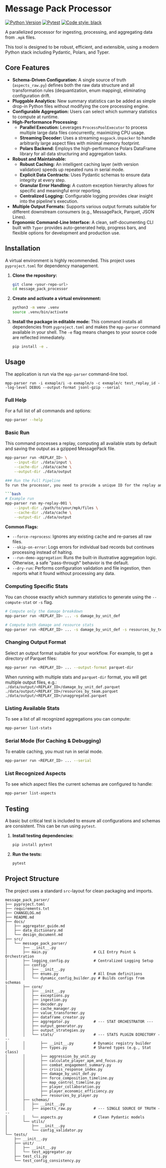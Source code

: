 # Message Pack Processor

[![Python Version](https://img.shields.io/badge/python-3.8+-blue.svg)](https://www.python.org/downloads/)
[![Pytest](https://img.shields.io/badge/tested%20with-pytest-009ee5.svg)](https://pytest.org)
[![Code style: black](https://img.shields.io/badge/code%20style-black-000000.svg)](https://github.com/psf/black)

A parallelized processor for ingesting, processing, and aggregating data from `.mpk` files.

This tool is designed to be robust, efficient, and extensible, using a modern Python stack including Pydantic, Polars, and Typer.

## Core Features

- **Schema-Driven Configuration:** A single source of truth (`aspects_raw.py`) defines both the raw data structure and all transformation rules (dequantization, enum mapping), eliminating configuration drift.
- **Pluggable Analytics:** New summary statistics can be added as simple drop-in Python files without modifying the core processing engine.
- **Configurable Aggregation:** Users can select which summary statistics to compute at runtime.
- **High-Performance Processing:**
  - **Parallel Execution:** Leverages `ProcessPoolExecutor` to process multiple large data files concurrently, maximizing CPU usage.
  - **Streaming Decoder:** Uses a streaming `msgpack.Unpacker` to handle arbitrarily large aspect files with minimal memory footprint.
  - **Polars Backend:** Employs the high-performance Polars DataFrame library for all data structuring and aggregation tasks.
- **Robust and Maintainable:**
  - **Robust Caching:** An intelligent caching layer (with version validation) speeds up repeated runs in serial mode.
  - **Explicit Data Contracts:** Uses Pydantic schemas to ensure data integrity at every step.
  - **Granular Error Handling:** A custom exception hierarchy allows for specific and meaningful error reporting.
  - **Centralized Logging:** Configurable logging provides clear insight into the pipeline's execution.
- **Multiple Output Formats:** Supports various output formats suitable for different downstream consumers (e.g., MessagePack, Parquet, JSON Lines).
- **Ergonomic Command-Line Interface:** A clean, self-documenting CLI built with `Typer` provides auto-generated help, progress bars, and flexible options for development and production use.

## Installation

A virtual environment is highly recommended. This project uses `pyproject.toml` for dependency management.

1.  **Clone the repository:**

    ```bash
    git clone <your-repo-url>
    cd message_pack_processor
    ```

2.  **Create and activate a virtual environment:**

    ```bash
    python3 -m venv .venv
    source .venv/bin/activate
    ```

3.  **Install the package in editable mode:**
    This command installs all dependencies from `pyproject.toml` and makes the `mpp-parser` command available in your shell. The `-e` flag means changes to your source code are reflected immediately.
    ```bash
    pip install -e .
    ```

## Usage

The application is run via the `mpp-parser` command-line tool.

`mpp-parser run -i exmaple/i -o exmaple/o -c exmaple/c test_replay_id --log-level DEBUG --output-format jsonl-gzip --serial`

### Full Help

For a full list of all commands and options:

```bash
mpp-parser --help
```

### Basic Run

This command processes a replay, computing all available stats by default and saving the output as a gzipped MessagePack file.

````bash
mpp-parser run <REPLAY_ID> \
    --input-dir ./data/input \
    --cache-dir ./data/cache \
    --output-dir ./data/output

### Run the Full Pipeline
To run the processor, you need to provide a unique ID for the replay and specify the input, cache, and output directories.

```bash
# Example run
mpp-parser run my-replay-001 \
    --input-dir ./path/to/your/mpk/files \
    --cache-dir ./data/cache \
    --output-dir ./data/output
````

**Common Flags:**

- `--force-reprocess`: Ignores any existing cache and re-parses all raw files.
- `--skip-on-error`: Logs errors for individual bad records but continues processing instead of halting.
- `--run-demo-aggregation`: Runs the built-in illustrative aggregation logic. Otherwise, a safe "pass-through" behavior is the default.
- `--dry-run`: Performs configuration validation and file ingestion, then reports what it found without processing any data.

### Computing Specific Stats

You can choose exactly which summary statistics to generate using the `--compute-stat` or `-s` flag.

```bash
# Compute only the damage breakdown
mpp-parser run <REPLAY_ID> ... -s damage_by_unit_def

# Compute both damage and resource stats
mpp-parser run <REPLAY_ID> ... -s damage_by_unit_def -s resources_by_team
```

### Changing Output Format

Select an output format suitable for your workflow. For example, to get a directory of Parquet files:

```bash
mpp-parser run <REPLAY_ID> ... --output-format parquet-dir
```

When running with multiple stats and `parquet-dir` format, you will get multiple output files, e.g.:
`./data/output/<REPLAY_ID>/damage_by_unit_def.parquet`
`./data/output/<REPLAY_ID>/resources_by_team.parquet`
`./data/output/<REPLAY_ID>/unaggregated.parquet`

### Listing Available Stats

To see a list of all recognized aggregations you can compute:

```bash
mpp-parser list-stats
```

### Serial Mode (for Caching & Debugging)

To enable caching, you must run in serial mode.

```bash
mpp-parser run <REPLAY_ID> ... --serial
```

### List Recognized Aspects

To see which aspect files the current schemas are configured to handle:

```bash
mpp-parser list-aspects
```

## Testing

A basic but critical test is included to ensure all configurations and schemas are consistent. This can be run using `pytest`.

1.  **Install testing dependencies:**
    ```bash
    pip install pytest
    ```
2.  **Run the tests:**
    ```bash
    pytest
    ```

## Project Structure

The project uses a standard `src`-layout for clean packaging and imports.

```
message_pack_parser/
├── pyproject.toml
├── requirements.txt
├── CHANGELOG.md
├── README.md
├── docs/
│   ├── aggregator_guide.md
│   ├── data_dictionary.md
│   └── design_document.md
├── src/
│   └── message_pack_parser/
│       ├── __init__.py
│       ├── main.py                     # CLI Entry Point & Orchestration
│       ├── logging_config.py           # Centralized Logging Setup
│       ├── config/
│       │   ├── __init__.py
│       │   ├── enums.py                # All Enum definitions
│       │   └── dynamic_config_builder.py # Builds configs from schemas
│       ├── core/
│       │   ├── __init__.py
│       │   ├── exceptions.py
│       │   ├── ingestion.py
│       │   ├── decoder.py
│       │   ├── cache_manager.py
│       │   ├── value_transformer.py
│       │   ├── dataframe_creator.py
│       │   ├── aggregator.py           # --- STAT ORCHESTRATOR ---
│       │   ├── output_generator.py
│       │   ├── output_strategies.py
│       │   └── stats/                  # --- STATS PLUGIN DIRECTORY ---
│       │       ├── __init__.py         # Dynamic registry builder
│       │       ├── types.py            # Shared types (e.g., Stat class)
│       │       ├── aggression_by_unit.py
│       │       ├── calculate_player_apm_and_focus.py
│       │       ├── combat_engagement_summary.py
│       │       ├── crisis_response_index.py
│       │       ├── damage_by_unit_def.py
│       │       ├── force_composition_timeline.py
│       │       ├── map_control_timeline.py
│       │       ├── player_collaboration.py
│       │       ├── player_economic_efficiency.py
│       │       ├── resources_by_player.py
│       ├── schemas/
│       │   ├── __init__.py
│       │   ├── aspects_raw.py          # --- SINGLE SOURCE OF TRUTH ---
│       │   └── aspects.py              # Clean Pydantic models
│       └── utils/
│           ├── __init__.py
│           └── config_validator.py
└── tests/
    ├── __init__.py
    ├── unit/
    │   ├── __init__.py
    │   └── test_aggregator.py
    ├── test_cli.py
    └── test_config_consistency.py
```
